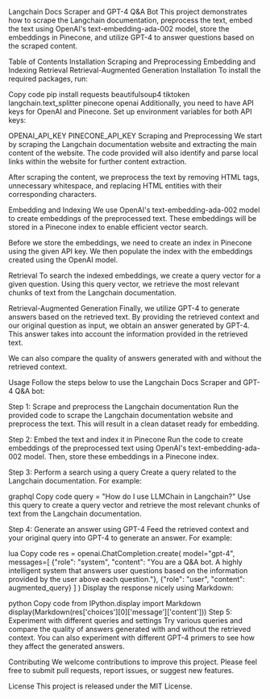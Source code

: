 Langchain Docs Scraper and GPT-4 Q&A Bot
This project demonstrates how to scrape the Langchain documentation, preprocess the text, embed the text using OpenAI's text-embedding-ada-002 model, store the embeddings in Pinecone, and utilize GPT-4 to answer questions based on the scraped content.

Table of Contents
Installation
Scraping and Preprocessing
Embedding and Indexing
Retrieval
Retrieval-Augmented Generation
Installation
To install the required packages, run:

Copy code
pip install requests beautifulsoup4 tiktoken langchain.text_splitter pinecone openai
Additionally, you need to have API keys for OpenAI and Pinecone. Set up environment variables for both API keys:

OPENAI_API_KEY
PINECONE_API_KEY
Scraping and Preprocessing
We start by scraping the Langchain documentation website and extracting the main content of the website. The code provided will also identify and parse local links within the website for further content extraction.

After scraping the content, we preprocess the text by removing HTML tags, unnecessary whitespace, and replacing HTML entities with their corresponding characters.

Embedding and Indexing
We use OpenAI's text-embedding-ada-002 model to create embeddings of the preprocessed text. These embeddings will be stored in a Pinecone index to enable efficient vector search.

Before we store the embeddings, we need to create an index in Pinecone using the given API key. We then populate the index with the embeddings created using the OpenAI model.

Retrieval
To search the indexed embeddings, we create a query vector for a given question. Using this query vector, we retrieve the most relevant chunks of text from the Langchain documentation.

Retrieval-Augmented Generation
Finally, we utilize GPT-4 to generate answers based on the retrieved text. By providing the retrieved context and our original question as input, we obtain an answer generated by GPT-4. This answer takes into account the information provided in the retrieved text.

We can also compare the quality of answers generated with and without the retrieved context.

Usage
Follow the steps below to use the Langchain Docs Scraper and GPT-4 Q&A bot:

Step 1: Scrape and preprocess the Langchain documentation
Run the provided code to scrape the Langchain documentation website and preprocess the text. This will result in a clean dataset ready for embedding.

Step 2: Embed the text and index it in Pinecone
Run the code to create embeddings of the preprocessed text using OpenAI's text-embedding-ada-002 model. Then, store these embeddings in a Pinecone index.

Step 3: Perform a search using a query
Create a query related to the Langchain documentation. For example:

graphql
Copy code
query = "How do I use LLMChain in Langchain?"
Use this query to create a query vector and retrieve the most relevant chunks of text from the Langchain documentation.

Step 4: Generate an answer using GPT-4
Feed the retrieved context and your original query into GPT-4 to generate an answer. For example:

lua
Copy code
res = openai.ChatCompletion.create(
    model="gpt-4",
    messages=[
        {"role": "system", "content": "You are a Q&A bot. A highly intelligent system that answers user questions based on the information provided by the user above each question."},
        {"role": "user", "content": augmented_query}
    ]
)
Display the response nicely using Markdown:

python
Copy code
from IPython.display import Markdown
display(Markdown(res['choices'][0]['message']['content']))
Step 5: Experiment with different queries and settings
Try various queries and compare the quality of answers generated with and without the retrieved context. You can also experiment with different GPT-4 primers to see how they affect the generated answers.

Contributing
We welcome contributions to improve this project. Please feel free to submit pull requests, report issues, or suggest new features.

License
This project is released under the MIT License.
